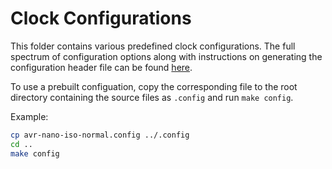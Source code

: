 # Clock Configurations

This folder contains various predefined clock configurations. The full spectrum of configuration options along with instructions on generating the configuration header file can be found [here](../README.md/#configuration).

To use a prebuilt configuation, copy the corresponding file to the root directory containing the source files as `.config` and run `make config`.

Example:

```sh
cp avr-nano-iso-normal.config ../.config
cd ..
make config
```
